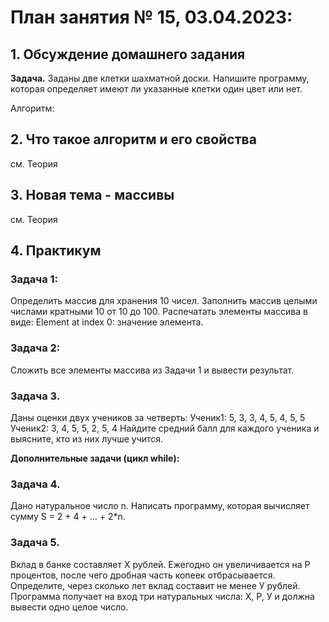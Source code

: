 # План занятия № 15, 03.04.2023:

## 1. Обсуждение домашнего задания
**Задача.**
Заданы две клетки шахматной доски. Напишите программу, которая определяет имеют ли указанные клетки
один цвет или нет.

Алгоритм:


## 2. Что такое алгоритм и его свойства
см. Теория

## 3. Новая тема - массивы 
см. Теория

## 4. Практикум
### Задача 1:
Определить массив для хранения 10 чисел.
Заполнить массив целыми числами кратными 10 от 10 до 100.
Распечатать элементы массива в виде: Element at index 0: значение элемента.

### Задача 2:
Сложить все элементы массива из Задачи 1 и вывести результат.

### Задача 3.
Даны оценки двух учеников за четверть:
Ученик1: 5, 3, 3, 4, 5, 4, 5, 5
Ученик2: 3, 4, 5, 5, 2, 5, 4
Найдите средний балл для каждого ученика и выясните, кто из них лучше учится. 

**Дополнительные задачи (цикл while):**
### Задача 4.
Дано натуральное число n. Написать программу, которая вычисляет сумму S = 2 + 4 + … + 2*n.

### Задача 5.
Вклад в банке составляет Х рублей. Ежегодно он увеличивается на P процентов, после чего дробная часть копеек 
отбрасывается. Определите, через сколько лет вклад составит не менее У рублей.
Программа получает на вход три натуральных числа: Х, Р, У и должна вывести одно целое число.




